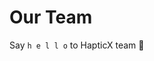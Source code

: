 <script setup>
import { VPTeamMembers } from 'vitepress/theme'

const members = [
  {
    avatar: 'https://psv4.userapi.com/c237331/u367316021/docs/d30/e8286f4fd4b6/1.jpg?extra=1GmqQIAnGhb-OTm_totlbfyMGZ3xhpXxLUYeZOSaKi4MLGcB_y8mXRUSMAQkVpq6HbcthAIUo4f7_J5ohlUmSgUe-uutxHEam0SEenpEe9V99pffp7X5dxvhnOvYo7PpzVy4GplCBv4BA3bSgocYc2U',
    name: 'Morozov Vadim',
    title: 'Development',
    links: [
      { icon: 'github', link: 'https://github.com/horanchikk' },
    ]
  },
  {
    avatar: 'https://psv4.userapi.com/c237331/u367316021/docs/d59/d9349c713f7d/2.jpg?extra=Ie1LrUibe4ExuM3JHmNqja8y_JscKshY4djNlv9cjFOQU1vDt8xzpAEXBpdx3xNOW6v4PGTna1HUx5JnCJZp6_Dw3cMwotyjKBeqS71xNzPJVwWbT-NV5OhggOBi6_rFpFDxp92KKwQ7Hy0pRYCiRn8',
    name: 'Fomin Nikita',
    title: 'Design & development',
    links: [
      { icon: 'github', link: 'https://github.com/ethosa' },
    ]
  },
]
</script>

<style>
:root {
  --vp-c-green: #9868BF;
  --vp-c-green-light: #B179DF;
  --vp-c-green-lighter: #CA8AFF;
  --vp-c-green-dark: #7E569F;
  --vp-c-green-darker: #654580;
  --vp-c-green-dimm-1: rgba(152, 104, 191, 0.05);
  --vp-c-green-dimm-2: rgba(152, 104, 191, 0.2);
  --vp-c-green-dimm-3: rgba(152, 104, 191, 0.5);
}

.VPTeamMembersItem.small .avatar[data-v-7735210d] {
  width: 120px;
  height: 120px;
}

</style>

# Our Team

Say <code>h e l l o</code> to HapticX team :eyes:

<VPTeamMembers size="small" :members="members" />
